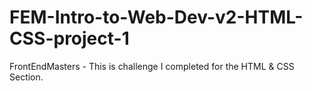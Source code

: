 # FEM-Intro-to-Web-Dev-v2-HTML-CSS-project-1
FrontEndMasters - This is challenge I completed for the HTML &amp; CSS Section.
